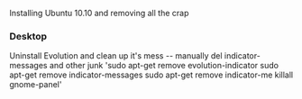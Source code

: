 Installing Ubuntu 10.10 and removing all the crap

### Desktop

Uninstall Evolution and clean up it's mess -- manually del indicator-messages and other junk
'sudo apt-get remove evolution-indicator
sudo apt-get remove indicator-messages
sudo apt-get remove indicator-me
killall gnome-panel'
